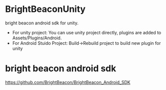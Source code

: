 # BrightBeaconUnity
bright beacon android sdk for unity. 
- For unity project: You can use unity project directly, plugins are added to Assets/Plugins/Android.
- For Android Stuido Project: Build->Rebuild project to build new plugin for unity

# bright beacon android sdk
https://github.com/BrightBeacon/BrightBeacon_Android_SDK


